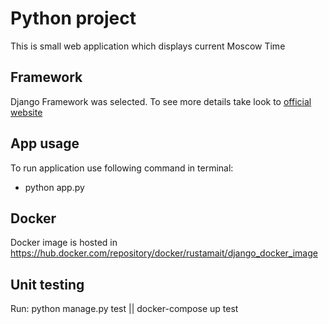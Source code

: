 # Python project

This is small web application which displays current Moscow Time

## Framework

Django Framework was selected. To see more details take look to [official website](https://www.djangoproject.com/)

## App usage

To run application use following command in terminal:

- python app.py

## Docker

Docker image is hosted in https://hub.docker.com/repository/docker/rustamait/django_docker_image


## Unit testing

Run: python manage.py test || docker-compose up test

